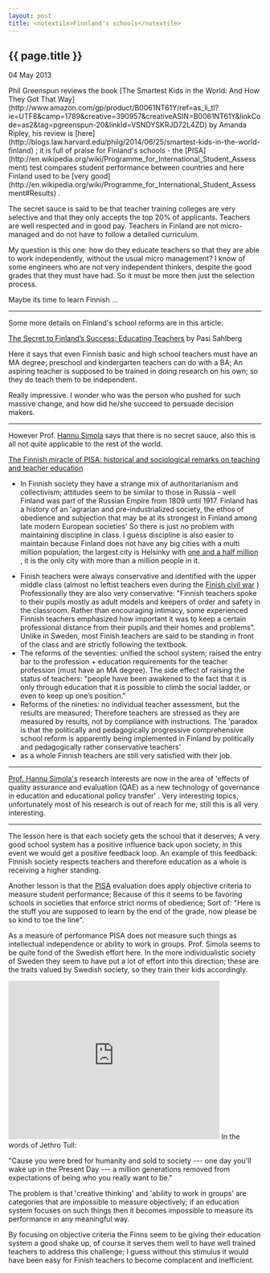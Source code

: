 ```yaml
---
layout: post
title: <notextile>Finnland's schools</notextile>
---
```


{{ page.title }}
----------------

<p class="publish_date">
04 May 2013


</p>
Phil Greenspun reviews the book [The Smartest Kids in the World: And How They Got That Way](http://www.amazon.com/gp/product/B0061NT61Y/ref=as_li_tl?ie=UTF8&camp=1789&creative=390957&creativeASIN=B0061NT61Y&linkCode=as2&tag=pgreenspun-20&linkId=VSNDYSKRJD72L4ZD) by Amanda Ripley, his review is [here](http://blogs.law.harvard.edu/philg/2014/06/25/smartest-kids-in-the-world-finland)
; it is full of praise for Finland's schools - the [PISA](http://en.wikipedia.org/wiki/Programme_for_International_Student_Assessment) test compares student performance between countries and here Finland used to be [very good](http://en.wikipedia.org/wiki/Programme_for_International_Student_Assessment#Results) .

The secret sauce is said to be that teacher training colleges are very selective and that they only accepts the top 20% of applicants. Teachers are well respected and in good pay. Teachers in Finland are not micro-managed and do not have to follow a detailed curriculum.

My question is this one: how do they educate teachers so that they are able to work independently, without the usual micro management? I know of some engineers who are not very independent thinkers, despite the good grades that they must have had. So it must be more then just the selection process.

Maybe its time to learn Finnish ...

------------------------------------------------------------------------

Some more details on Finland's school reforms are in this article:

[The Secret to Finland’s Success: Educating Teachers](https://edpolicy.stanford.edu/sites/default/files/publications/secret-finland%E2%80%99s-success-educating-teachers.pdf) by Pasi Sahlberg

Here it says that even Finnish basic and high school teachers must have an MA degree; preschool and kindergarten teachers can do with a BA; An aspiring teacher is supposed to be trained in doing research on his own; so they do teach them to be independent.

Really impressive. I wonder who was the person who pushed for such massive change, and how did he/she succeed to persuade decision makers.

------------------------------------------------------------------------

However Prof. [Hannu Simola](http://en.wikipedia.org/wiki/Finnish_Civil_War) says that there is no secret sauce, also this is all not quite applicable to the rest of the world.

[The Finnish miracle of PISA: historical and sociological remarks on teaching and teacher education](http://matex.zozlak.org/DataBases/PISA%202000-2009/Simola_2005_Finnish%20PISA%20Miracle.pdf)

-   In Finnish society they have a strange mix of authoritarianism and collectivism; attitudes seem to be similar to those in Russia - well Finland was part of the Russian Empire from 1809 until 1917. Finland has a history of an 'agrarian and pre-industrialized society, the ethos of obedience and subjection that may be at its strongest in Finland among late modern European societies'
    So there is just no problem with maintaining discipline in class. I guess discipline is also easier to maintain because Finland does not have any big cities with a multi million population; the largest city is Helsinky with [one and a half million](http://en.wikipedia.org/wiki/Template:Largest_cities_of_Finland) , it is the only city with more than a million people in it.

<!-- -->

-   Finish teachers were always conservative and identified with the upper middle class (almost no leftist teachers even during the [Finish civil war](http://en.wikipedia.org/wiki/Finnish_Civil_War) )
    Professionally they are also very conservative: "Finnish teachers spoke to their pupils mostly as adult models and keepers of order and safety in the classroom. Rather than encouraging intimacy, some experienced Finnish teachers emphasized how important it was to keep a certain professional distance from their pupils and their homes and problems". Unlike in Sweden, most Finish teachers are said to be standing in front of the class and are strictly following the textbook.
-   The reforms of the seventies: unified the school system; raised the entry bar to the profession + education requirements for the teacher profession (must have an MA degree).
    The side effect of raising the status of teachers: "people have been awakened to the fact that it is only through education that it is possible to climb the social ladder, or even to keep up one’s position."
-   Reforms of the nineties: no individual teacher assessment, but the results are measured; Therefore teachers are stressed as they are measured by results, not by compliance with instructions.
    The 'paradox is that the politically and pedagogically progressive comprehensive school reform is apparently being implemented in Finland by politically and pedagogically rather conservative teachers'
-   as a whole Finnish teachers are still very satisfied with their job.

------------------------------------------------------------------------

[Prof. Hannu Simola's](http://www.mv.helsinki.fi/home/hsimola/) research interests are now in the area of 'effects of quality assurance and evaluation (QAE) as a new technology of governance in education and educational policy transfer' . Very interesting topics, unfortunately most of his research is out of reach for me; still this is all very interesting.

------------------------------------------------------------------------

The lesson here is that each society gets the school that it deserves; A very good school system has a positive influence back upon society, in this event we would get a positive feedback loop. An example of this feedback: Finnish society respects teachers and therefore education as a whole is receiving a higher standing.

Another lesson is that the [PISA](http://en.wikipedia.org/wiki/Programme_for_International_Student_Assessment) evaluation does apply objective criteria to measure student performance; Because of this it seems to be favoring schools in societies that enforce strict norms of obedience; Sort of: "Here is the stuff you are supposed to learn by the end of the grade, now please be so kind to toe the line".

As a measure of performance PISA does not measure such things as intellectual independence or ability to work in groups. Prof. Simola seems to be quite fond of the Swedish effort here. In the more individualistic society of Sweden they seem to have put a lot of effort into this direction; these are the traits valued by Swedish society, so they train their kids accordingly.

<iframe width="420" height="315" src="https://www.youtube.com/embed/hhXpGRJQV4Y" frameborder="0" allowfullscreen>
</iframe>
In the words of Jethro Tull:

"Cause you were bred for humanity and sold to society ---
one day you'll wake up in the Present Day ---
a million generations removed from expectations
of being who you really want to be."

The problem is that 'creative thinking' and 'ability to work in groups' are categories that are impossible to measure objectively; if an education system focuses on such things then it becomes impossible to measure its performance in any meaningful way.

By focusing on objective criteria the Finns seem to be giving their education system a good shake up, of course it serves them well to have well trained teachers to address this challenge; I guess without this stimulus it would have been easy for Finish teachers to become complacent and inefficient.
